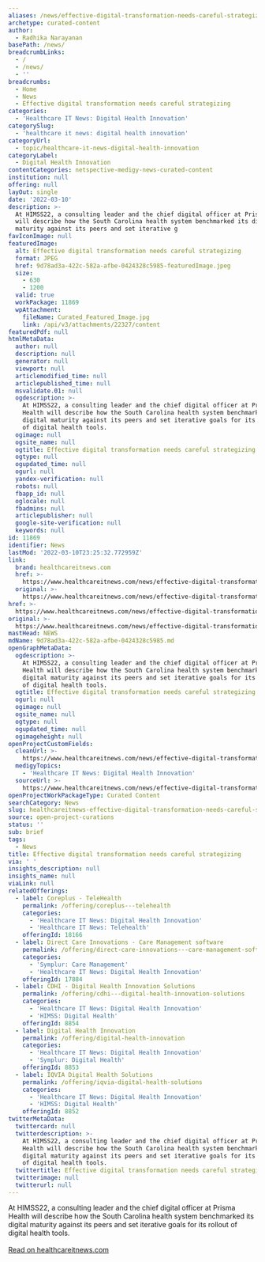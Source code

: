 ```yaml
---
aliases: /news/effective-digital-transformation-needs-careful-strategizing
archetype: curated-content
author:
  - Radhika Narayanan
basePath: /news/
breadcrumbLinks:
  - /
  - /news/
  - ''
breadcrumbs:
  - Home
  - News
  - Effective digital transformation needs careful strategizing
categories:
  - 'Healthcare IT News: Digital Health Innovation'
categorySlug:
  - 'healthcare it news: digital health innovation'
categoryUrl:
  - topic/healthcare-it-news-digital-health-innovation
categoryLabel:
  - Digital Health Innovation
contentCategories: netspective-medigy-news-curated-content
institution: null
offering: null
layOut: single
date: '2022-03-10'
description: >-
  At HIMSS22, a consulting leader and the chief digital officer at Prisma Health
  will describe how the South Carolina health system benchmarked its digital
  maturity against its peers and set iterative g
favIconImage: null
featuredImage:
  alt: Effective digital transformation needs careful strategizing
  format: JPEG
  href: 9d78ad3a-422c-582a-afbe-0424328c5985-featuredImage.jpeg
  size:
    - 630
    - 1200
  valid: true
  workPackage: 11869
  wpAttachment:
    fileName: Curated_Featured_Image.jpg
    link: /api/v3/attachments/22327/content
featuredPdf: null
htmlMetaData:
  author: null
  description: null
  generator: null
  viewport: null
  articlemodified_time: null
  articlepublished_time: null
  msvalidate.01: null
  ogdescription: >-
    At HIMSS22, a consulting leader and the chief digital officer at Prisma
    Health will describe how the South Carolina health system benchmarked its
    digital maturity against its peers and set iterative goals for its rollout
    of digital health tools.
  ogimage: null
  ogsite_name: null
  ogtitle: Effective digital transformation needs careful strategizing
  ogtype: null
  ogupdated_time: null
  ogurl: null
  yandex-verification: null
  robots: null
  fbapp_id: null
  oglocale: null
  fbadmins: null
  articlepublisher: null
  google-site-verification: null
  keywords: null
id: 11869
identifier: News
lastMod: '2022-03-10T23:25:32.772959Z'
link:
  brand: healthcareitnews.com
  href: >-
    https://www.healthcareitnews.com/news/effective-digital-transformation-needs-careful-strategizing
  original: >-
    https://www.healthcareitnews.com/news/effective-digital-transformation-needs-careful-strategizing
href: >-
  https://www.healthcareitnews.com/news/effective-digital-transformation-needs-careful-strategizing
original: >-
  https://www.healthcareitnews.com/news/effective-digital-transformation-needs-careful-strategizing
mastHead: NEWS
mdName: 9d78ad3a-422c-582a-afbe-0424328c5985.md
openGraphMetaData:
  ogdescription: >-
    At HIMSS22, a consulting leader and the chief digital officer at Prisma
    Health will describe how the South Carolina health system benchmarked its
    digital maturity against its peers and set iterative goals for its rollout
    of digital health tools.
  ogtitle: Effective digital transformation needs careful strategizing
  ogurl: null
  ogimage: null
  ogsite_name: null
  ogtype: null
  ogupdated_time: null
  ogimageheight: null
openProjectCustomFields:
  cleanUrl: >-
    https://www.healthcareitnews.com/news/effective-digital-transformation-needs-careful-strategizing
  medigyTopics:
    - 'Healthcare IT News: Digital Health Innovation'
  sourceUrl: >-
    https://www.healthcareitnews.com/news/effective-digital-transformation-needs-careful-strategizing
openProjectWorkPackageType: Curated Content
searchCategory: News
slug: healthcareitnews-effective-digital-transformation-needs-careful-strategizing
source: open-project-curations
status: ''
sub: brief
tags:
  - News
title: Effective digital transformation needs careful strategizing
via: ' '
insights_description: null
insights_name: null
viaLink: null
relatedOfferings:
  - label: Coreplus - TeleHealth
    permalink: /offering/coreplus---telehealth
    categories:
      - 'Healthcare IT News: Digital Health Innovation'
      - 'Healthcare IT News: Telehealth'
    offeringId: 18166
  - label: Direct Care Innovations - Care Management software
    permalink: /offering/direct-care-innovations---care-management-software
    categories:
      - 'Symplur: Care Management'
      - 'Healthcare IT News: Digital Health Innovation'
    offeringId: 17884
  - label: CDHI - Digital Health Innovation Solutions
    permalink: /offering/cdhi---digital-health-innovation-solutions
    categories:
      - 'Healthcare IT News: Digital Health Innovation'
      - 'HIMSS: Digital Health'
    offeringId: 8854
  - label: Digital Health Innovation
    permalink: /offering/digital-health-innovation
    categories:
      - 'Healthcare IT News: Digital Health Innovation'
      - 'Symplur: Digital Health'
    offeringId: 8853
  - label: IQVIA Digital Health Solutions
    permalink: /offering/iqvia-digital-health-solutions
    categories:
      - 'Healthcare IT News: Digital Health Innovation'
      - 'HIMSS: Digital Health'
    offeringId: 8852
twitterMetaData:
  twittercard: null
  twitterdescription: >-
    At HIMSS22, a consulting leader and the chief digital officer at Prisma
    Health will describe how the South Carolina health system benchmarked its
    digital maturity against its peers and set iterative goals for its rollout
    of digital health tools.
  twittertitle: Effective digital transformation needs careful strategizing
  twitterimage: null
  twitterurl: null
---
```

<p>At HIMSS22, a consulting leader and the chief digital officer at Prisma Health will describe how the South Carolina health system benchmarked its digital maturity against its peers and set iterative goals for its rollout of digital health tools.<br/><br/><a target="_blank" href=https://www.healthcareitnews.com/news/effective-digital-transformation-needs-careful-strategizing>Read on healthcareitnews.com</a></p>